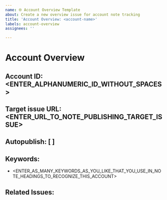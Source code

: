 ```yaml
---
name: 🌐 Account Overview Template
about: Create a new overview issue for account note tracking
title: 'Account Overview: <account-name>'
labels: account-overview
assignees: ''

---
```


<!--
Note: Please replace the indicated strings (format <REPLACE-ME>) below and leave the rest unmodified
-->

# Account Overview
## Account ID: <ENTER_ALPHANUMERIC_ID_WITHOUT_SPACES>
## Target issue URL: <ENTER_URL_TO_NOTE_PUBLISHING_TARGET_ISSUE>
## Autopublish: [ ]
## Keywords:
- <ENTER_AS_MANY_KEYWORDS_AS_YOU_LIKE_THAT_YOU_USE_IN_NOTE_HEADINGS_TO_RECOGNIZE_THIS_ACCOUNT>
## Related Issues: